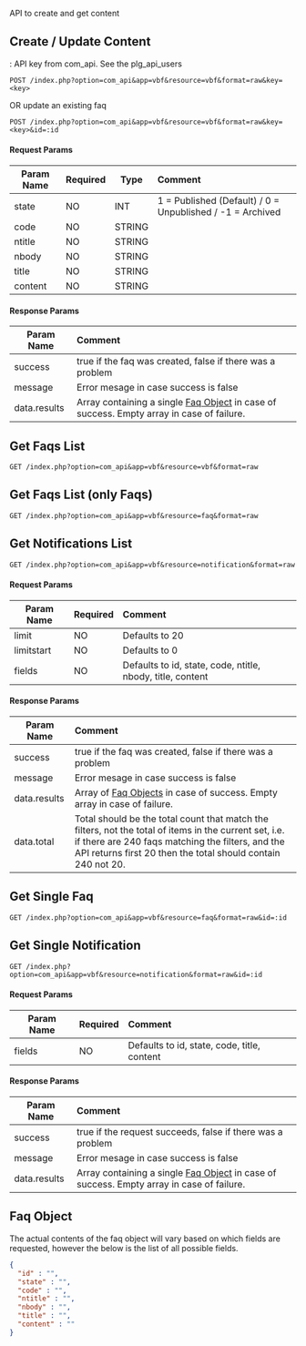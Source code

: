 API to create and get content

## Create / Update Content
<key>: API key from com_api. See the plg_api_users
```http
POST /index.php?option=com_api&app=vbf&resource=vbf&format=raw&key=<key>
```
OR update an existing faq
```http
POST /index.php?option=com_api&app=vbf&resource=vbf&format=raw&key=<key>&id=:id
```

#### Request Params

| Param Name | Required | Type | Comment  |
| ---------- | -------- | ------- | :---- |
| state    | NO      | INT | 1 = Published (Default) / 0 = Unpublished / -1 = Archived |
| code    | NO      | STRING |        |
| ntitle     | NO      | STRING |        |
| nbody      | NO      | STRING |         |
| title      | NO      | STRING |         |
| content      | NO      | STRING |         |

#### Response Params

| Param Name | Comment |
| ---------- | :------ |
| success | true if the faq was created, false if there was a problem |
| message | Error mesage in case success is false |
| data.results | Array containing a single [Faq Object](#faq-object) in case of success. Empty array in case of failure. |

## Get Faqs List
```http
GET /index.php?option=com_api&app=vbf&resource=vbf&format=raw
```
## Get Faqs List (only Faqs)
```http
GET /index.php?option=com_api&app=vbf&resource=faq&format=raw
```
## Get Notifications List
```http
GET /index.php?option=com_api&app=vbf&resource=notification&format=raw
```
#### Request Params

| Param Name | Required | Comment |
| ---------- | -------- | :------ |
| limit         | NO       | Defaults to 20        | 
| limitstart      | NO      | Defaults to 0        |
| fields         | NO       | Defaults to id, state, code, ntitle, nbody, title, content | 


#### Response Params

| Param Name | Comment |
| ---------- | :------- |
| success | true if the faq was created, false if there was a problem |
| message | Error mesage in case success is false |
| data.results | Array of [Faq Objects](#faq-object) in case of success. Empty array in case of failure. |
| data.total |  Total should be the total count that match the filters, not the total of items in the current set, i.e. if there are 240 faqs matching the filters, and the API returns first 20 then the total should contain 240 not 20. |


## Get Single Faq 
```http
GET /index.php?option=com_api&app=vbf&resource=faq&format=raw&id=:id
```

## Get Single Notification 
```http
GET /index.php?option=com_api&app=vbf&resource=notification&format=raw&id=:id
```

#### Request Params

| Param Name | Required | Comment |
| ---------- | -------- | :------ |
| fields         | NO       | Defaults to id, state, code, title, content | 


#### Response Params

| Param Name | Comment  |
| ---------- | :------- |
| success | true if the request succeeds, false if there was a problem |
| message | Error mesage in case success is false |
| data.results | Array containing a single [Faq Object](#faq-object) in case of success. Empty array in case of failure. |


## Faq Object
The actual contents of the faq object will vary based on which fields are requested, however the below is the list of all possible fields.

```json
{
  "id" : "",
  "state" : "",
  "code" : "",
  "ntitle" : "",
  "nbody" : "",
  "title" : "",
  "content" : ""
}
```
